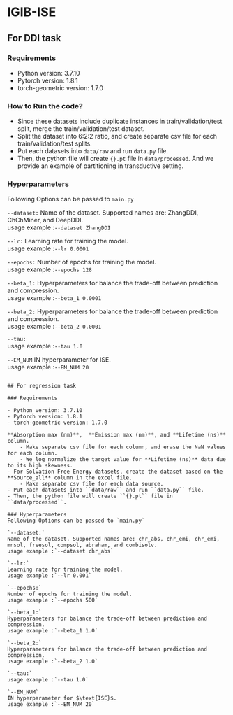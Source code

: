 # IGIB-ISE
## For DDI task
### Requirements

- Python version: 3.7.10
- Pytorch version: 1.8.1
- torch-geometric version: 1.7.0

### How to Run the code?

- Since these datasets include duplicate instances in train/validation/test split, merge the train/validation/test dataset.
- Split the dataset into 6:2:2 ratio, and create separate csv file for each train/validation/test splits.
- Put each datasets into ``data/raw`` and run ``data.py`` file.
- Then, the python file will create ``{}.pt`` file in ``data/processed``. And we provide an example of partitioning in transductive setting.

### Hyperparameters
Following Options can be passed to `main.py`

`--dataset:`
Name of the dataset. Supported names are: ZhangDDI, ChChMiner, and DeepDDI.  
usage example :`--dataset ZhangDDI`

`--lr:`
Learning rate for training the model.  
usage example :`--lr 0.0001`

`--epochs:`
Number of epochs for training the model.  
usage example :`--epochs 128`

`--beta_1:`
Hyperparameters for balance the trade-off between prediction and compression.  
usage example :`--beta_1 0.0001`

`--beta_2:`
Hyperparameters for balance the trade-off between prediction and compression.  
usage example :`--beta_2 0.0001`

`--tau:`  
usage example :`--tau 1.0`

`--EM_NUM`
IN hyperparameter for $\text{ISE}$.  
usage example :`--EM_NUM 20`
```

## For regression task

### Requirements

- Python version: 3.7.10
- Pytorch version: 1.8.1
- torch-geometric version: 1.7.0

**Absorption max (nm)**,  **Emission max (nm)**, and **Lifetime (ns)** column.
    - Make separate csv file for each column, and erase the NaN values for each column.
    - We log normalize the target value for **Lifetime (ns)** data due to its high skewness.
- For Solvation Free Energy datasets, create the dataset based on the **Source_all** column in the excel file.
    - Make separate csv file for each data source.
- Put each datasets into ``data/raw`` and run ``data.py`` file.
- Then, the python file will create ``{}.pt`` file in ``data/processed``.

### Hyperparameters
Following Options can be passed to `main.py`

`--dataset:`
Name of the dataset. Supported names are: chr_abs, chr_emi, chr_emi, mnsol, freesol, compsol, abraham, and combisolv.  
usage example :`--dataset chr_abs`

`--lr:`
Learning rate for training the model.  
usage example :`--lr 0.001`

`--epochs:`
Number of epochs for training the model.  
usage example :`--epochs 500`

`--beta_1:`
Hyperparameters for balance the trade-off between prediction and compression.  
usage example :`--beta_1 1.0`

`--beta_2:`
Hyperparameters for balance the trade-off between prediction and compression.  
usage example :`--beta_2 1.0`

`--tau:`
usage example :`--tau 1.0`

`--EM_NUM`
IN hyperparameter for $\text{ISE}$.  
usage example :`--EM_NUM 20`
```
